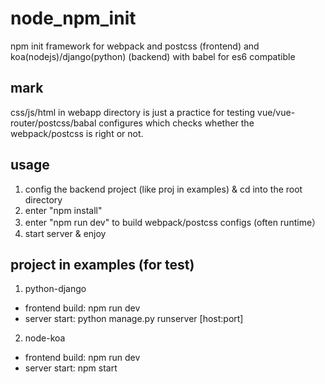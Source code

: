 # node_npm_init
npm init framework for webpack and postcss (frontend) and koa(nodejs)/django(python) (backend) with babel for es6 compatible

## mark
css/js/html in webapp directory is just a practice for testing vue/vue-router/postcss/babal configures which checks whether the webpack/postcss is right or not. 

## usage
1. config the backend project (like proj in examples) & cd into the root directory
2. enter "npm install"
3. enter "npm run dev" to build webpack/postcss configs (often runtime）
4. start server & enjoy

## project in examples (for test)
1. python-django
- frontend build: 
npm run dev
- server start: 
python manage.py runserver [host:port]

2. node-koa
- frontend build: 
npm run dev
- server start: 
npm start
